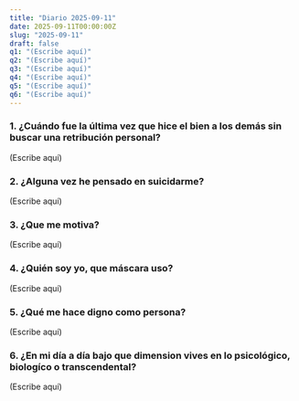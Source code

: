 ```yaml
---
title: "Diario 2025-09-11"
date: 2025-09-11T00:00:00Z
slug: "2025-09-11"
draft: false
q1: "(Escribe aquí)"
q2: "(Escribe aquí)"
q3: "(Escribe aquí)"
q4: "(Escribe aquí)"
q5: "(Escribe aquí)"
q6: "(Escribe aquí)"
---
```

### 1. ¿Cuándo fue la última vez que hice el bien a los demás sin buscar una retribución personal?
(Escribe aquí)

### 2. ¿Alguna vez he pensado en suicidarme?
(Escribe aquí)

### 3. ¿Que me motiva?
(Escribe aquí)

### 4. ¿Quién soy yo, que máscara uso?
(Escribe aquí)

### 5. ¿Qué me hace digno como persona?
(Escribe aquí)

### 6. ¿En mi día a día bajo que dimension vives en lo psicológico, biologíco o transcendental?
(Escribe aquí)